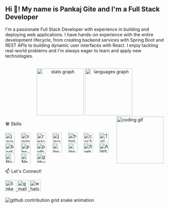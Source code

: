 <h2 align="left">Hi 👋! My name is Pankaj Gite and I'm a Full Stack Developer</h2>

<p align="left">
I'm a passionate Full Stack Developer with experience in building and deploying web applications. I have hands-on experience with the entire development lifecycle, from creating backend services with Spring Boot and REST APIs to building dynamic user interfaces with React. I enjoy tackling real-world problems and I'm always eager to learn and apply new technologies.
</p>

<br clear="both">

<div align="center">
<img src="https://www.google.com/search?q=https://github-readme-stats.vercel.app/api%3Fusername%3Dpankajgite%26hide_title%3Dfalse%26hide_rank%3Dfalse%26show_icons%3Dtrue%26include_all_commits%3Dtrue%26count_private%3Dtrue%26disable_animations%3Dfalse%26theme%3Ddracula%26locale%3Den%26hide_border%3Dfalse" height="150" alt="stats graph" />
<img src="https://www.google.com/search?q=https://github-readme-stats.vercel.app/api/top-langs%3Fusername%3Dpankajgite%26locale%3Den%26hide_title%3Dfalse%26layout%3Dcompact%26card_width%3D320%26langs_count%3D5%26theme%3Ddracula%26hide_border%3Dfalse" height="150" alt="languages graph" />
</div>

<img align="right" height="150" src="https://media.giphy.com/media/v1.Y2lkPTc5MGI3NjExdnhycHFlZXRoZ2NiY2FyajFtN2E5ZXduZmxleWE4amZtaXU4MGE4eSZlcD12MV9pbnRlcm5hbF9naWZfYnlfaWQmY3Q9Zw/M9kgjEsLG6LMbYC9dl/giphy.gif" alt="coding gif" />

🛠️ Skills
<div align="left">
<img src="https://cdn.jsdelivr.net/gh/devicons/devicon/icons/java/java-original.svg" height="30" alt="java logo" />
<img width="12" />
<img src="https://cdn.jsdelivr.net/gh/devicons/devicon/icons/spring/spring-original.svg" height="30" alt="spring logo" />
<img width="12" />
<img src="https://cdn.jsdelivr.net/gh/devicons/devicon/icons/react/react-original.svg" height="30" alt="react logo" />
<img width="12" />
<img src="https://cdn.jsdelivr.net/gh/devicons/devicon/icons/javascript/javascript-original.svg" height="30" alt="javascript logo" />
<img width="12" />
<img src="https://cdn.jsdelivr.net/gh/devicons/devicon/icons/html5/html5-original.svg" height="30" alt="html5 logo" />
<img width="12" />
<img src="https://cdn.jsdelivr.net/gh/devicons/devicon/icons/css3/css3-original.svg" height="30" alt="css3 logo" />
<img width="12" />
<img src="https://www.google.com/search?q=https://cdn.jsdelivr.net/gh/devicons/devicon/icons/tailwindcss/tailwindcss-plain.svg" height="30" alt="Tailwind CSS logo" />
<img width="12" />
<img src="https://www.google.com/search?q=https://cdn.jsdelivr.net/gh/devicons/devicon/icons/bootstrap/bootstrap-original.svg" height="30" alt="bootstrap logo" />
<img width="12" />
<img src="https://www.google.com/search?q=https://cdn.jsdelivr.net/gh/devicons/devicon/icons/php/php-original.svg" height="30" alt="php logo" />
<img width="12" />
<img src="https://www.google.com/search?q=https://cdn.jsdelivr.net/gh/devicons/devicon/icons/python/python-original.svg" height="30" alt="python logo" />
<img width="12" />
<img src="https://cdn.jsdelivr.net/gh/devicons/devicon/icons/mysql/mysql-original.svg" height="30" alt="mysql logo" />
<img width="12" />
<img src="https://www.google.com/search?q=https://cdn.jsdelivr.net/gh/devicons/devicon/icons/mongodb/mongodb-original.svg" height="30" alt="mongodb logo" />
<img width="12" />
<img src="https://cdn.jsdelivr.net/gh/devicons/devicon/icons/firebase/firebase-plain.svg" height="30" alt="firebase logo" />
<img width="12" />
<img src="https://www.google.com/search?q=https://cdn.jsdelivr.net/gh/devicons/devicon/icons/amazonwebservices/amazonwebservices-original.svg" height="30" alt="AWS logo" />
<img width="12" />
<img src="https://cdn.jsdelivr.net/gh/devicons/devicon/icons/nodejs/nodejs-original.svg" height="30" alt="Node.js logo" />
<img width="12" />
<img src="https://cdn.jsdelivr.net/gh/devicons/devicon/icons/nextjs/nextjs-original.svg" height="30" alt="Next.js logo" />
<img width="12" />
<img src="https://www.google.com/search?q=https://cdn.jsdelivr.net/gh/devicons/devicon/icons/github/github-original.svg" height="30" alt="github logo" />
</div>

📫 Let's Connect!
<div align="left">
<a href="https://linkedin.com/in/pankaj-gite/" target="_blank">
<img src="https://img.shields.io/static/v1?message=LinkedIn&logo=linkedin&label=&color=0077B5&logoColor=white&labelColor=&style=for-the-badge" height="35" alt="linkedin logo" />
</a>
<a href="mailto:pankaj.gite2021@gmail.com?subject=Subject%20Here" target="_blank">
<img src="https://img.shields.io/static/v1?message=Gmail&logo=gmail&label=&color=D14836&logoColor=white&labelColor=&style=for-the-badge" height="35" alt="gmail logo" />
</a>
<a href="https://www.google.com/search?q=https://api.whatsapp.com/send/%3Fphone%3D918210635992%26text%26type%3Dphone_number%26app_absent%3D0" target="_blank">
<img src="https://img.shields.io/static/v1?message=Whatsapp&logo=whatsapp&label=&color=25D366&logoColor=white&labelColor=&style=for-the-badge" height="35" alt="whatsapp logo" />
</a>
</div>

<br clear="both">

<!-- Snake animation -->

<picture>
<source media="(prefers-color-scheme: dark)" srcset="https://www.google.com/search?q=https://raw.githubusercontent.com/pankajgite/pankajgite/output/github-contribution-grid-snake-dark.svg">
<source media="(prefers-color-scheme: light)" srcset="https://www.google.com/search?q=https://raw.githubusercontent.com/pankajgite/pankajgite/output/github-contribution-grid-snake.svg">
<img alt="github contribution grid snake animation" src="https://www.google.com/search?q=https://raw.githubusercontent.com/pankajgite/pankajgite/output/github-contribution-grid-snake.svg">
</picture>
